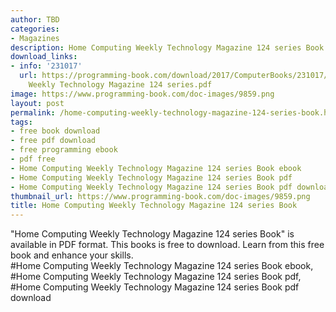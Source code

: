 ```yaml
---
author: TBD
categories:
- Magazines
description: Home Computing Weekly Technology Magazine 124 series Book
download_links:
- info: '231017'
  url: https://programming-book.com/download/2017/ComputerBooks/231017/Home Computing
    Weekly Technology Magazine 124 series.pdf
image: https://www.programming-book.com/doc-images/9859.png
layout: post
permalink: /home-computing-weekly-technology-magazine-124-series-book.html
tags:
- free book download
- free pdf download
- free programming ebook
- pdf free
- Home Computing Weekly Technology Magazine 124 series Book ebook
- Home Computing Weekly Technology Magazine 124 series Book pdf
- Home Computing Weekly Technology Magazine 124 series Book pdf download
thumbnail_url: https://www.programming-book.com/doc-images/9859.png
title: Home Computing Weekly Technology Magazine 124 series Book
---
```


 
<div class="item-desc text-justify">
  "Home Computing Weekly Technology Magazine 124 series Book" is available in PDF format. This books is free to download. Learn from this free book and enhance your skills.
  <br>
  #Home Computing Weekly Technology Magazine 124 series Book ebook, #Home Computing Weekly Technology Magazine 124 series Book pdf, #Home Computing Weekly Technology Magazine 124 series Book pdf download
</div>